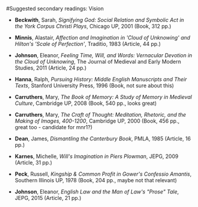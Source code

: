 #Suggested secondary readings: Vision

- __Beckwith__, Sarah, _Signifying God: Social Relation and Symbolic Act in the York Corpus Christi Plays_, Chicago UP, 2001 (Book, 312 pp.)

- __Minnis__, Alastair, _Affection and Imagination in 'Cloud of Unknowing' and Hilton's 'Scale of Perfection'_, Traditio, 1983 (Article, 44 pp.)

- __Johnson__, Eleanor, _Feeling Time, Will, and Words: Vernacular Devotion in the Cloud of Unknowing_, The Journal of Medieval and Early Modern Studies, 2011 (Article, 24 pp.)

- __Hanna__, Ralph, _Pursuing History: Middle English Manuscripts and Their Texts_, Stanford University Press, 1996 (Book, not sure about this)

- __Carruthers__, Mary, _The Book of Memory: A Study of Memory in Medieval Culture_, Cambridge UP, 2008 (Book, 540 pp., looks great)

- __Carruthers__, Mary, _The Craft of Thought: Meditation, Rhetoric, and the Making of Images, 400-1200_, Cambridge UP, 2000 (Book, 456 pp., great too - candidate for mnr1?)

- __Dean__, James, _Dismantling the Canterbury Book_, PMLA, 1985 (Article, 16 pp.)

- __Karnes__, Michelle, _Will's Imagination in Piers Plowman_, JEPG, 2009 (Article, 31 pp.)

- __Peck__, Russell, _Kingship & Common Profit in Gower's Confessio Amantis_, Southern Illinois UP, 1978 (Book, 204 pp., maybe not that relevant)

- __Johnson__, Eleanor, _English Law and the Man of Law's "Prose" Tale_, JEPG, 2015 (Article, 21 pp.)
